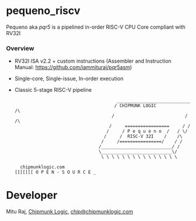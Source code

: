 # pequeno_riscv
Pequeno aka _pqr5_ is a pipelined in-order RISC-V CPU Core compliant with RV32I

### Overview
- RV32I ISA v2.2 + custom instructions (Assembler and Instruction Manual: https://github.com/iammituraj/pqr5asm)
- Single-core, Single-issue, In-order execution
- Classic 5-stage RISC-V pipeline

                                             ____________________________
                                            / CHIPMUNK LOGIC            /\
                                           /                           / /\ 
                                          /     =================     / /
                                         /     / P e q u e n o  /   / \/
                                        /     /  RISC-V 32I    /    /\
                                       /     /================/    / /
                                      /___________________________/ /
                                      \___________________________\/
                                       \ \ \ \ \ \ \ \ \ \ \ \ \ \ \
  
        chipmunklogic.com                                                                         [[[[[[[ O P E N - S O U R C E _
                                                                                                
# Developer
Mitu Raj, [Chipmunk Logic](https://chipmunklogic.com), chip@chipmunklogic.com
